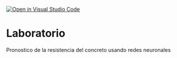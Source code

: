 [![Open in Visual Studio Code](https://classroom.github.com/assets/open-in-vscode-c66648af7eb3fe8bc4f294546bfd86ef473780cde1dea487d3c4ff354943c9ae.svg)](https://classroom.github.com/online_ide?assignment_repo_id=9469010&assignment_repo_type=AssignmentRepo)
# Laboratorio
Pronostico de la resistencia del concreto usando redes neuronales
